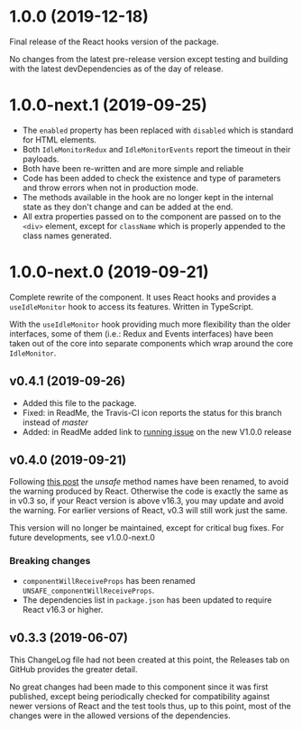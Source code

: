 # 1.0.0 (2019-12-18)

Final release of the React hooks version of the package.

No changes from the latest pre-release version except testing and building with the latest devDependencies as of the day of release.

# 1.0.0-next.1 (2019-09-25)

- The `enabled` property has been replaced with `disabled` which is standard for HTML elements.
- Both `IdleMonitorRedux` and `IdleMonitorEvents` report the timeout in their payloads.
- Both have been re-written and are more simple and reliable
- Code has been added to check the existence and type of parameters and throw errors when not in production mode.
- The methods available in the hook are no longer kept in the internal state as they don't change and can be added at the end.
- All extra properties passed on to the component are passed on to the `<div>` element, except for `className` which is properly appended to the class names generated.

# 1.0.0-next.0 (2019-09-21)

Complete rewrite of the component. It uses React hooks and provides a `useIdleMonitor` hook to access its features. Written in TypeScript.

With the `useIdleMonitor` hook providing much more flexibility than the older interfaces, some of them (i.e.: Redux and Events interfaces) have been taken out of the core into separate components which wrap around the core `IdleMonitor`.

## v0.4.1 (2019-09-26)

- Added this file to the package.
- Fixed: in ReadMe, the Travis-CI icon reports the status for this branch instead of _master_
- Added: in ReadMe added link to [running issue](https://github.com/Satyam/react-simple-idle-monitor/issues/5) on the new V1.0.0 release

## v0.4.0 (2019-09-21)

Following [this post](https://reactjs.org/blog/2018/03/27/update-on-async-rendering.html) the _unsafe_ method names have been renamed, to avoid the warning produced by React. Otherwise the code is exactly the same as in v0.3 so, if your React version is above v16.3, you may update and avoid the warning. For earlier versions of React, v0.3 will still work just the same.

This version will no longer be maintained, except for critical bug fixes. For future developments, see v1.0.0-next.0

### Breaking changes

- `componentWillReceiveProps` has been renamed `UNSAFE_componentWillReceiveProps`.
- The dependencies list in `package.json` has been updated to require React v16.3 or higher.

## v0.3.3 (2019-06-07)

This ChangeLog file had not been created at this point, the Releases tab on GitHub provides the greater detail.

No great changes had been made to this component since it was first published, except being periodically checked for compatibility against newer versions of React and the test tools thus, up to this point, most of the changes were in the allowed versions of the dependencies.
